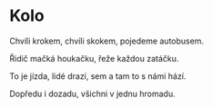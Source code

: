 # Kolo

Chvíli krokem, chvíli skokem,
pojedeme autobusem.

Řidič mačká houkačku,
řeže každou zatáčku.

To je jízda, lidé drazí,
sem a tam to s námi hází.

Dopředu i dozadu,
všichni v jednu hromadu.

